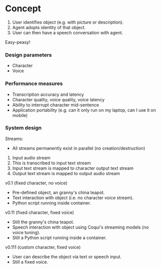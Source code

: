 # Concept
1. User identifies object (e.g. with picture or description).
2. Agent adopts identity of that object.
3. User can then have a speech conversation with agent.

Easy-peasy!

### Design parameters
* Character
* Voice

### Performance measures
* Transcription accuracy and latency
* Character quality, voice quality, voice latency
* Ability to interrupt character mid-sentence
* Application portability (e.g. can it only run on my laptop, can I use it on mobile)

### System design

Streams:
* All streams permanently exist in parallel (no creation/destruction)
1. Input audio stream
2. This is transcribed to input text stream
3. Input text stream is mapped to character output text stream
4. Output text stream is mapped to output audio stream

v0.1 (fixed character, no voice)
* Pre-defined object, an granny's china teapot.
* Text interaction with object (i.e. no character voice stream).
* Python script running inside container.

v0.11 (fixed character, fixed voice)
* Still the granny's china teapot.
* Speech interaction with object using Coqui's streaming models (no voice tuning).
* Still a Python script running inside a container.

v0.111 (custom character, fixed voice)
* User can describe the object via text or speech input.
* Still a fixed voice.

